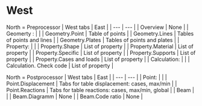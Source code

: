 # West

North = Preprocessor
| West tabs | East |
| --- | --- |
| Overview | None |
| Geomerty : | |
| Geometry.Point | Table of points |
| Geometry.Lines | Tables of points and lines |
| Geometry.Plates | Tables of points and plates |
| Property: | |
| Property.Shape | List of property |
| Property.Material | List of property |
| Property.Specific | List of property |
| Property.Supports | List of property |
| Property.Cases and loads | List of property |
| Calculation: | |
| Calculation. Check code | List of property |

North = Postprocessor
| West tabs | East |
| --- | --- |
| Point: | |
| Point.Displacement | Tabs for table displacement: cases, max/min |
| Point.Reactions | Tabs for table reactions: cases, max/min, global |
| Beam | |
| Beam.Diagramm | None |
| Beam.Code ratio | None |
